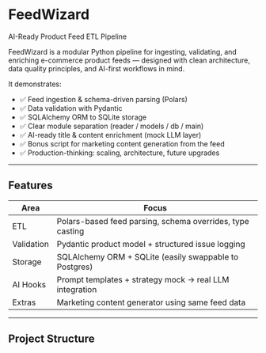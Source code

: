 # FeedWizard  
AI-Ready Product Feed ETL Pipeline

FeedWizard is a modular Python pipeline for ingesting, validating, and enriching e-commerce product feeds — designed with clean architecture, data quality principles, and AI-first workflows in mind.

It demonstrates:

- ✅ Feed ingestion & schema-driven parsing (Polars)
- ✅ Data validation with Pydantic
- ✅ SQLAlchemy ORM to SQLite storage
- ✅ Clear module separation (reader / models / db / main)
- ✅ AI-ready title & content enrichment (mock LLM layer)
- ✅ Bonus script for marketing content generation from the feed
- ✅ Production-thinking: scaling, architecture, future upgrades

---

##  Features

| Area | Focus |
|---|---|
ETL | Polars-based feed parsing, schema overrides, type casting  
Validation | Pydantic product model + structured issue logging  
Storage | SQLAlchemy ORM + SQLite (easily swappable to Postgres)  
AI Hooks | Prompt templates + strategy mock → real LLM integration  
Extras | Marketing content generator using same feed data  

---

##  Project Structure

